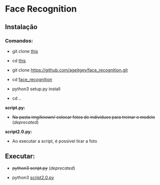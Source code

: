 # Face Recognition

## Instalação

### Comandos:

* git clone [this](https://github.com/diogogsilva/FaceRecognition/)

* cd [this](https://github.com/diogogsilva/FaceRecognition/)

* git clone https://github.com/ageitgey/face_recognition.git

* cd [face_recognition](https://github.com/ageitgey/face_recognition.git)

* python3 setup.py install

* cd ..

**script.py:**

* ~~Na pasta img/known/ colocar fotos de indivíduos para treinar o modelo~~ (*deprecated*)

**script2.0.py:**

* Ao executar a script, é possível tirar a foto

## Executar:

* ~~python3 script.py~~ (*deprecated*)

* python3 [script2.0.py](./script2.0.py)
